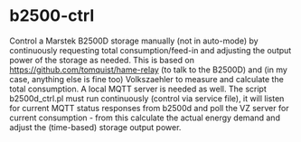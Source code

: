 # b2500-ctrl
Control a Marstek B2500D storage manually (not in auto-mode) by continuously requesting total consumption/feed-in and adjusting the output power of the storage as needed.
This is based on https://github.com/tomquist/hame-relay (to talk to the B2500D) and (in my case, anything else is fine too) Volkszaehler to measure and calculate the total
consumption. A local MQTT server is needed as well.
The script b2500d_ctrl.pl must run continuously (control via service file), it will listen for current MQTT status responses from b2500d and poll the VZ server for current
consumption - from this calculate the actual energy demand and adjust the (time-based) storage output power.

